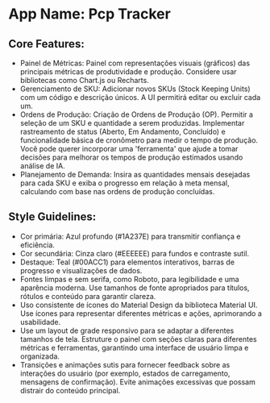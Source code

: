 # **App Name**: Pcp Tracker

## Core Features:

- Painel de Métricas: Painel com representações visuais (gráficos) das principais métricas de produtividade e produção. Considere usar bibliotecas como Chart.js ou Recharts.
- Gerenciamento de SKU: Adicionar novos SKUs (Stock Keeping Units) com um código e descrição únicos. A UI permitirá editar ou excluir cada um.
- Ordens de Produção: Criação de Ordens de Produção (OP). Permitir a seleção de um SKU e quantidade a serem produzidas. Implementar rastreamento de status (Aberto, Em Andamento, Concluído) e funcionalidade básica de cronômetro para medir o tempo de produção. Você pode querer incorporar uma 'ferramenta' que ajude a tomar decisões para melhorar os tempos de produção estimados usando análise de IA.
- Planejamento de Demanda: Insira as quantidades mensais desejadas para cada SKU e exiba o progresso em relação à meta mensal, calculando com base nas ordens de produção concluídas.

## Style Guidelines:

- Cor primária: Azul profundo (#1A237E) para transmitir confiança e eficiência.
- Cor secundária: Cinza claro (#EEEEEE) para fundos e contraste sutil.
- Destaque: Teal (#00ACC1) para elementos interativos, barras de progresso e visualizações de dados.
- Fontes limpas e sem serifa, como Roboto, para legibilidade e uma aparência moderna. Use tamanhos de fonte apropriados para títulos, rótulos e conteúdo para garantir clareza.
- Uso consistente de ícones do Material Design da biblioteca Material UI. Use ícones para representar diferentes métricas e ações, aprimorando a usabilidade.
- Use um layout de grade responsivo para se adaptar a diferentes tamanhos de tela. Estruture o painel com seções claras para diferentes métricas e ferramentas, garantindo uma interface de usuário limpa e organizada.
- Transições e animações sutis para fornecer feedback sobre as interações do usuário (por exemplo, estados de carregamento, mensagens de confirmação). Evite animações excessivas que possam distrair do conteúdo principal.